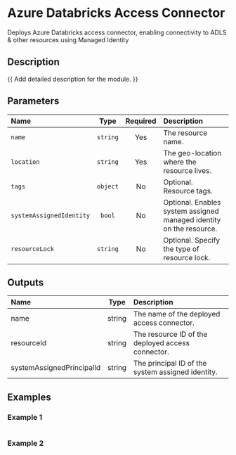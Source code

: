 # Azure Databricks Access Connector

Deploys Azure Databricks access connector, enabling connectivity to ADLS & other resources using Managed Identity

## Description

{{ Add detailed description for the module. }}

## Parameters

| Name                     | Type     | Required | Description                                                         |
| :----------------------- | :------: | :------: | :------------------------------------------------------------------ |
| `name`                   | `string` | Yes      | The resource name.                                                  |
| `location`               | `string` | Yes      | The geo-location where the resource lives.                          |
| `tags`                   | `object` | No       | Optional. Resource tags.                                            |
| `systemAssignedIdentity` | `bool`   | No       | Optional. Enables system assigned managed identity on the resource. |
| `resourceLock`           | `string` | No       | Optional. Specify the type of resource lock.                        |

## Outputs

| Name                      | Type   | Description                                       |
| :------------------------ | :----: | :------------------------------------------------ |
| name                      | string | The name of the deployed access connector.        |
| resourceId                | string | The resource ID of the deployed access connector. |
| systemAssignedPrincipalId | string | The principal ID of the system assigned identity. |

## Examples

### Example 1

```bicep
```

### Example 2

```bicep
```